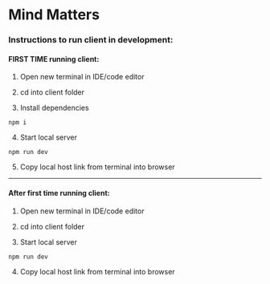 # Mind Matters

### Instructions to run client in development:

#### FIRST TIME running client:

1. Open new terminal in IDE/code editor
2. cd into client folder

3. Install dependencies

```
npm i
```

4. Start local server

```
npm run dev
```

5. Copy local host link from terminal into browser

---

#### After first time running client:

1. Open new terminal in IDE/code editor

2. cd into client folder

3. Start local server

```
npm run dev
```

4. Copy local host link from terminal into browser
